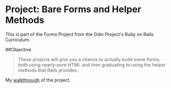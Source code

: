 # Project: Bare Forms and Helper Methods

This is part of the Forms Project from the Odin Project's Ruby on Rails Curriculum. 

##Objective
>These projects will give you a chance to actually build some forms, both using nearly-pure HTML and then graduating to using the helper methods that Rails provides.

My [walkthrough](http://jberczel.github.io/forms-walkthrough/) of the project.